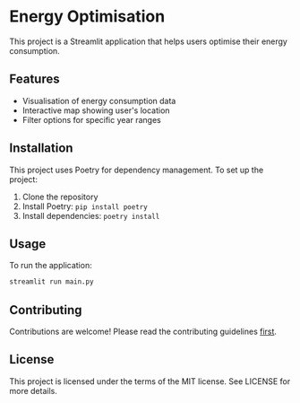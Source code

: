 # Energy Optimisation

This project is a Streamlit application that helps users optimise their energy consumption.

## Features

- Visualisation of energy consumption data
- Interactive map showing user's location
- Filter options for specific year ranges

## Installation

This project uses Poetry for dependency management. To set up the project:

1. Clone the repository
2. Install Poetry: `pip install poetry`
3. Install dependencies: `poetry install`

## Usage

To run the application:

```sh
streamlit run main.py
```

## Contributing
Contributions are welcome! Please read the contributing guidelines [first](./CONTRIBUTION.md).

## License
This project is licensed under the terms of the MIT license. See LICENSE for more details.